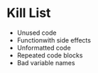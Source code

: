 Kill List
=========
* Unused code
* Functionwith side effects
* Unformatted code
* Repeated code blocks
* Bad variable names
